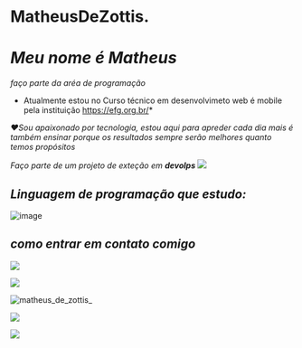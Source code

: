 # MatheusDeZottis.
# *Meu nome é Matheus* 
 *faço parte da  aréa de programação*

* Atualmente estou no Curso técnico em  desenvolvimeto web é mobile pela instituição https://efg.org.br/*

*❤️Sou apaixonado por tecnologia, estou aqui para apreder cada dia mais é também ensinar porque os resultados sempre serão melhores quanto temos propósitos*

*Faço parte de um projeto de exteção em **devolps***
![](https://cdn.shortpixel.ai/client/to_auto,q_glossy,ret_img,w_1366/https://4linux.com.br/wp-content/uploads/2020/08/o-que-e-devops.jpg)
## *Linguagem de programação que estudo:* 
![image](https://img.shields.io/badge/Python-14354C?style=for-the-badge&logo=python&logoColor=white)


## ***como entrar em contato comigo***

![](https://img.shields.io/badge/Gmail-D14836?style=for-the-badge&logo=gmail&logoColor=white)

![](https://img.shields.io/badge/Telegram-2CA5E0?style=for-the-badge&logo=telegram&logoColor=white)

![matheus_de_zottis_](https://img.shields.io/badge/Instagram-E4405F?style=for-the-badge&logo=instagram&logoColor=white)

![](https://img.shields.io/badge/WhatsApp-25D366?style=for-the-badge&logo=whatsapp&logoColor=white)

![](https://img.shields.io/badge/LinkedIn-0077B5?style=for-the-badge&logo=linkedin&logoColor=white)

